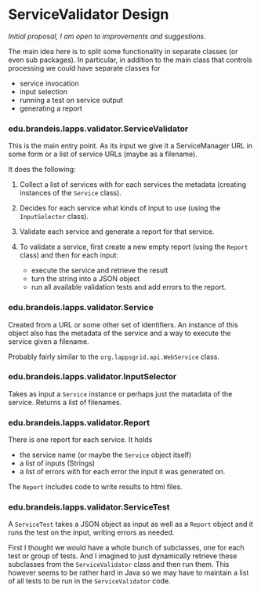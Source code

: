 # ServiceValidator Design

*Initial proposal, I am open to improvements and suggestions*.

The main idea here is to split some functionality in separate classes (or even sub packages). In particular, in addition to the main class that controls processing we could have separate classes for

- service invocation
- input selection
- running a test on service output
- generating a report


### edu.brandeis.lapps.validator.ServiceValidator

This is the main entry point. As its input we give it a ServiceManager URL in some form or a list of service URLs (maybe as a filename).

It does the following:

1. Collect a list of services with for each services the metadata (creating instances of the `Service` class).

2. Decides for each service what kinds of input to use (using the `InputSelector` class).

3. Validate each service and generate a report for that service.

4. To validate a service, first create a new empty report (using the `Report` class) and then for each input:
    - execute the service and retrieve the result
    - turn the string into a JSON object
    - run all available validation tests and add errors to the report.


### edu.brandeis.lapps.validator.Service

Created from a URL or some other set of identifiers. An instance of this object also has the metadata of the service and a way to execute the service given a filename.

Probably fairly similar to the `org.lappsgrid.api.WebService` class.


### edu.brandeis.lapps.validator.InputSelector

Takes as input a `Service` instance or perhaps just the matadata of the service. Returns a list of filenames.


### edu.brandeis.lapps.validator.Report

There is one report for each service. It holds

- the service name (or maybe the `Service` object itself)
- a list of inputs (Strings)
- a list of errors with for each error the input it was generated on.

The `Report` includes code to write results to html files.


### edu.brandeis.lapps.validator.ServiceTest

A `ServiceTest` takes a JSON object as input as well as a `Report` object and it runs the test on the input, writing errors as needed.

First I thought we would have a whole bunch of subclasses, one for each test or group of tests. And I imagined to just dynamically retrieve these subclasses from the `ServiceValidator` class and then run them. This however seems to be rather hard in Java so we may have to maintain a list of all tests to be run in the `ServiceValidator` code.
